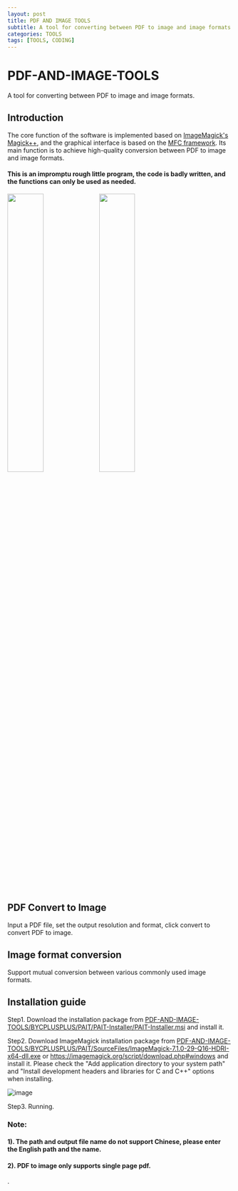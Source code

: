 ```yaml
---
layout: post
title: PDF AND IMAGE TOOLS
subtitle: A tool for converting between PDF to image and image formats.
categories: TOOLS
tags: [TOOLS, CODING]
---
```


# PDF-AND-IMAGE-TOOLS
A tool for converting between PDF to image and image formats.
## Introduction
The core function of the software is implemented based on [ImageMagick's Magick++](https://imagemagick.org/script/magick++.php), and the graphical interface is based on the [MFC framework](https://docs.microsoft.com/en-us/cpp/mfc/framework-mfc?view=msvc-170). Its main function is to achieve high-quality conversion between PDF to image and image formats.

#### This is an impromptu rough little program, the code is badly written, and the functions can only be used as needed.
<img src="https://github.com/Dot4diw/PDF-AND-IMAGE-TOOLS/blob/main/BYCPLUSPLUS/PAIT/SourceFiles/PAIT-Screenshot.jpg" width="40%"> <img src = "https://github.com/Dot4diw/PDF-AND-IMAGE-TOOLS/blob/main/BYCPLUSPLUS/PAIT/SourceFiles/Screenshot1.jpg" width = "40%">

## PDF Convert to Image
Input a PDF file, set the output resolution and format, click convert to convert PDF to image.

## Image format conversion
Support mutual conversion between various commonly used image formats.

## Installation guide
Step1. Download the installation package from [PDF-AND-IMAGE-TOOLS/BYCPLUSPLUS/PAIT/PAIT-Installer/PAIT-Installer.msi](https://github.com/Dot4diw/PDF-AND-IMAGE-TOOLS/blob/main/BYCPLUSPLUS/PAIT/PAIT-Installer/PAIT-Installer.msi) and install it.

Step2. Download ImageMagick installation package from [PDF-AND-IMAGE-TOOLS/BYCPLUSPLUS/PAIT/SourceFiles/ImageMagick-7.1.0-29-Q16-HDRI-x64-dll.exe](https://github.com/Dot4diw/PDF-AND-IMAGE-TOOLS/blob/main/BYCPLUSPLUS/PAIT/SourceFiles/ImageMagick-7.1.0-29-Q16-HDRI-x64-dll.exe) or https://imagemagick.org/script/download.php#windows and install it. Please check the "Add application directory to your system path" and "Install development headers and libraries for C and C++" options when installing.

![image](https://github.com/Dot4diw/PDF-AND-IMAGE-TOOLS/blob/main/BYCPLUSPLUS/PAIT/SourceFiles/ImageMagick-Install-Guide.jpg)

Step3. Running.

### Note: 
#### 1). The path and output file name do not support Chinese, please enter the English path and the name.
#### 2). PDF to image only supports single page pdf.
.
